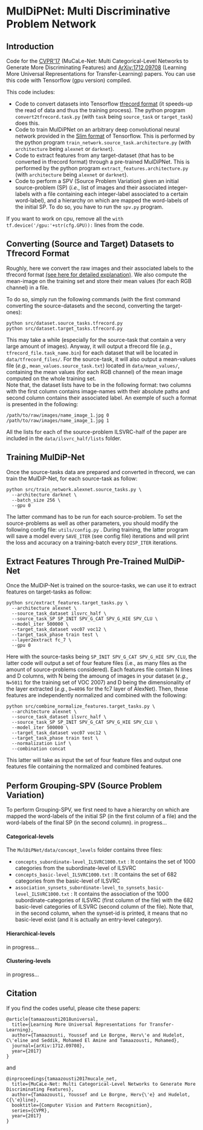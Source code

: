 # MulDiPNet: Multi Discriminative Problem Network

## Introduction
Code for the [CVPR'17](http://perso.ecp.fr/~tamaazouy/files/pdf/MuCaLe_Net_Multi_Categorical_Level_Networks_to_Generate_More_Discriminating_Features.pdf) (MuCaLe-Net: Multi Categorical-Level Networks to Generate More Discriminating Features) and [ArXiv:1712.09708](https://arxiv.org/pdf/1712.09708) (Learning More Universal Representations for Transfer-Learning) papers. 
You can use this code with Tensorflow (gpu version) compiled. 

This code includes:
- Code to convert datasets into Tensorflow [tfrecord format](https://www.tensorflow.org/programmers_guide/datasets) (it speeds-up the read of data and thus the training process). The python program  `convert2tfrecord.task.py` (with `task` being `source_task` or `target_task`) does this.
- Code to train MulDiPNet on an arbitrary deep convolutional neural network provided in the [Slim format](https://github.com/tensorflow/tensorflow/tree/master/tensorflow/contrib/slim) of Tensorflow. This is performed by the python program `train_network.source_task.architecture.py` (with `architecture` being `alexnet` or `darknet`).
- Code to extract features from any target-dataset (that has to be converted in tfrecord format) through a pre-trained MulDiPNet. This is performed by the python program `extract_features.architecture.py` (with `architecture` being `alexnet` or `darknet`).
- Code to perform a SPV (Source Problem Variation) given an initial source-problem (SP) (*i.e.*, list of images and their associated integer-labels with a file containing each integer-label associated to a certain word-label), and a hierarchy on which are mapped the word-labels of the initial SP. To do so, you have to run the `spv.py` program. 

If you want to work on cpu, remove all the `with tf.device('/gpu:'+str(cfg.GPU)):` lines from the code. 

## Converting (Source and Target) Datasets to Tfrecord Format
Roughly, here we convert the raw images and their associated labels to the tfrecord format [(see here for detailed explanation)](todo:link). We also compute the mean-image on the training set and store their mean values (for each RGB channel) in a file. 

To do so, simply run the following commands (with the first command converting the source-datasets and the second, converting the target-ones):
```
python src/dataset.source_tasks.tfrecord.py
python src/dataset.target_tasks.tfrecord.py
```
This may take a while (especially for the source-task that contain a very large amount of images). 
Anyway, it will output a tfrecord file (*e.g.*, `tfrecord_file.task_name.bin`) for each dataset that will be located in `data/tfrecord_files/`. For the source-task, it will also output a mean-values file (*e.g.*, `mean_values.source_task.txt`) located in `data/mean_values/`, containing the mean values (for each RGB channel) of the mean image computed on the whole training set.  
Note that, the dataset lists have to be in the following format: two columns with the first column contains image-names with their absolute paths and second column contains their associated label. 
An exemple of such a format is presented in the following:

```
/path/to/raw/images/name_image_1.jpg 0
/path/to/raw/images/name_image_1.jpg 1
```
All the lists for each of the source-problem ILSVRC-half of the paper are included in the `data/ilsvrc_half/lists` folder.

## Training MulDiP-Net

Once the source-tasks data are prepared and converted in tfrecord, we can train the MulDiP-Net, for each source-task as follow:
```
python src/train_network.alexnet.source_tasks.py \
  --architecture darknet \
  --batch_size 256 \
  --gpu 0
```
The latter command has to be run for each source-problem. To set the source-problems as well as other parameters, you should modify the following config file: `utils/config.py` .
During training, the latter program will save a model every `SAVE_ITER` (see config file) iterations and will print the loss and accuracy on a training-batch every `DISP_ITER` iterations. 

## Extract Features Through Pre-Trained MulDiP-Net

Once the MulDiP-Net is trained on the source-tasks, we can use it to extract features on target-tasks as follow: 
```
python src/extract_features.target_tasks.py \
  --architecture alexnet \
  --source_task_dataset ilsvrc_half \
  --source_task_SP SP_INIT SPV_G_CAT SPV_G_HIE SPV_CLU \
  --model_iter 500000 \
  --target_task_dataset voc07 voc12 \
  --target_task_phase train test \
  --layer2extract fc_7 \
  --gpu 0
```
Here with the source-tasks being `SP_INIT SPV_G_CAT SPV_G_HIE SPV_CLU`, the latter code will output a set of four feature files (i.e., as many files as the amount of source-problems considered). 
Each features file contain N lines and D columns, with N being the amoung of images in your dataset (*e.g.*, `N=5011` for the training set of VOC 2007) and D being the dimensionality of the layer extracted (*e.g.*, `D=4096` for the fc7 layer of AlexNet).
Then, these features are independently normalized and combined with the following:
```
python src/combine_normalize_features.target_tasks.py \
  --architecture alexnet \
  --source_task_dataset ilsvrc_half \
  --source_task_SP SP_INIT SPV_G_CAT SPV_G_HIE SPV_CLU \
  --model_iter 500000 \
  --target_task_dataset voc07 voc12 \
  --target_task_phase train test \
  --normalization Linf \
  --combination concat
```
This latter will take as input the set of four feature files and output one features file containing the normalized and combined features.

## Perform Grouping-SPV (Source Problem Variation) 

To perform Grouping-SPV, we first need to have a hierarchy on which are mapped the word-labels of the initial SP (in the first column of a file) and the word-labels of the final SP (in the second column). 
in progress...

#### Categorical-levels
The `MulDiPNet/data/concept_levels` folder contains three files:
- `concepts_subordinate-level_ILSVRC1000.txt` : It contains the set of 1000 categories from the subordinate-level of ILSVRC 
- `concepts_basic-level_ILSVRC1000.txt` : It contains the set of 682 categories from the basic-level of ILSVRC
- `association_synsets_subordinate-level_to_synsets_basic-level_ILSVRC1000.txt` : It contains the association of the 1000 subordinate-categories of ILSVRC (first column of the file) with the 682 basic-level categories of ILSVRC (second column of the file). Note that, in the second column, when the synset-id is printed, it means that no basic-level exist (and it is actually an entry-level category). 

#### Hierarchical-levels
in progress...


#### Clustering-levels
in progress...

## Citation
If you find the codes useful, please cite these papers:
```
@article{tamaazousti2018universal,
  title={Learning More Universal Representations for Transfer-Learning},
  author={Tamaazousti, Youssef and Le Borgne, Herv\'e and Hudelot, C\'eline and Seddik, Mohamed El Amine and Tamaazousti, Mohamed},
  journal={arXiv:1712.09708},
  year={2017}
} 
```
and 
```
@inproceedings{tamaazousti2017mucale_net,
  title={MuCaLe-Net: Multi Categorical-Level Networks to Generate More Discriminating Features},
  author={Tamaazousti, Youssef and Le Borgne, Herv{\'e} and Hudelot, C{\'e}line},
  booktitle={Computer Vision and Pattern Recognition},
  series={CVPR},
  year={2017}
} 
```
